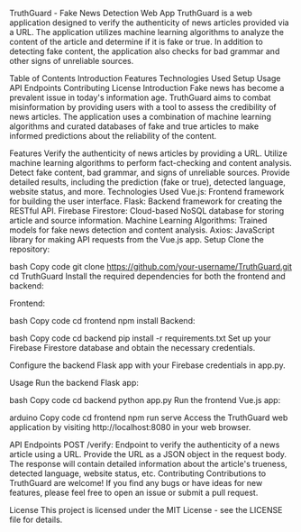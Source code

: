 TruthGuard - Fake News Detection Web App
TruthGuard is a web application designed to verify the authenticity of news articles provided via a URL. The application utilizes machine learning algorithms to analyze the content of the article and determine if it is fake or true. In addition to detecting fake content, the application also checks for bad grammar and other signs of unreliable sources.

Table of Contents
Introduction
Features
Technologies Used
Setup
Usage
API Endpoints
Contributing
License
Introduction
Fake news has become a prevalent issue in today's information age. TruthGuard aims to combat misinformation by providing users with a tool to assess the credibility of news articles. The application uses a combination of machine learning algorithms and curated databases of fake and true articles to make informed predictions about the reliability of the content.

Features
Verify the authenticity of news articles by providing a URL.
Utilize machine learning algorithms to perform fact-checking and content analysis.
Detect fake content, bad grammar, and signs of unreliable sources.
Provide detailed results, including the prediction (fake or true), detected language, website status, and more.
Technologies Used
Vue.js: Frontend framework for building the user interface.
Flask: Backend framework for creating the RESTful API.
Firebase Firestore: Cloud-based NoSQL database for storing article and source information.
Machine Learning Algorithms: Trained models for fake news detection and content analysis.
Axios: JavaScript library for making API requests from the Vue.js app.
Setup
Clone the repository:

bash
Copy code
git clone https://github.com/your-username/TruthGuard.git
cd TruthGuard
Install the required dependencies for both the frontend and backend:

Frontend:

bash
Copy code
cd frontend
npm install
Backend:

bash
Copy code
cd backend
pip install -r requirements.txt
Set up your Firebase Firestore database and obtain the necessary credentials.

Configure the backend Flask app with your Firebase credentials in app.py.

Usage
Run the backend Flask app:

bash
Copy code
cd backend
python app.py
Run the frontend Vue.js app:

arduino
Copy code
cd frontend
npm run serve
Access the TruthGuard web application by visiting http://localhost:8080 in your web browser.

API Endpoints
POST /verify: Endpoint to verify the authenticity of a news article using a URL. Provide the URL as a JSON object in the request body. The response will contain detailed information about the article's trueness, detected language, website status, etc.
Contributing
Contributions to TruthGuard are welcome! If you find any bugs or have ideas for new features, please feel free to open an issue or submit a pull request.

License
This project is licensed under the MIT License - see the LICENSE file for details.
